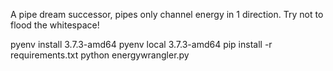 A pipe dream successor, pipes only channel energy in 1 direction. Try not to flood the whitespace!

pyenv install 3.7.3-amd64
pyenv local 3.7.3-amd64
pip install -r requirements.txt
python energywrangler.py
